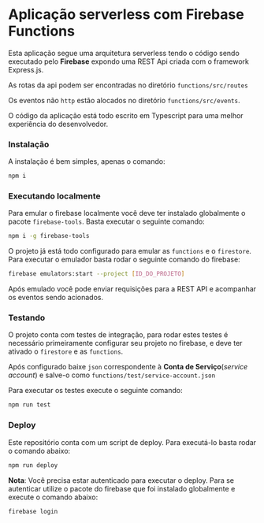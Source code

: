# Aplicação serverless com Firebase Functions

Esta aplicação segue uma arquitetura serverless tendo o código sendo executado pelo **Firebase** expondo uma REST Api criada com o framework Express.js.

As rotas da api podem ser encontradas no diretório `functions/src/routes`

Os eventos não `http` estão alocados no diretório `functions/src/events`.

O código da aplicação está todo escrito em Typescript para uma melhor experiência do desenvolvedor.

### Instalação
A instalação é bem simples, apenas o comando:
```bash
npm i
```

### Executando localmente

Para emular o firebase localmente você deve ter instalado globalmente o pacote `firebase-tools`. Basta executar o seguinte comando:

```bash
npm i -g firebase-tools
```

O projeto já está todo configurado para emular as `functions` e o `firestore`. Para executar o emulador basta rodar o seguinte comando do firebase:

```bash
firebase emulators:start --project [ID_DO_PROJETO]
```

Após emulado você pode enviar requisições para a REST API e acompanhar os eventos sendo acionados.

### Testando
O projeto conta com testes de integração, para rodar estes testes é necessário primeiramente configurar seu projeto no firebase, e deve ter ativado o `firestore` e as `functions`.

Após configurado baixe `json` correspondente à **Conta de Serviço**(*service account*) e salve-o como `functions/test/service-account.json`

Para executar os testes execute o seguinte comando:
```bash
npm run test
```

### Deploy
Este repositório conta com um script de deploy. Para executá-lo basta rodar o comando abaixo:
```bash
npm run deploy
```

**Nota**: Você precisa estar autenticado para executar o deploy. Para se autenticar utilize o pacote do firebase que foi instalado globalmente e execute o comando abaixo:
```bash
firebase login
```